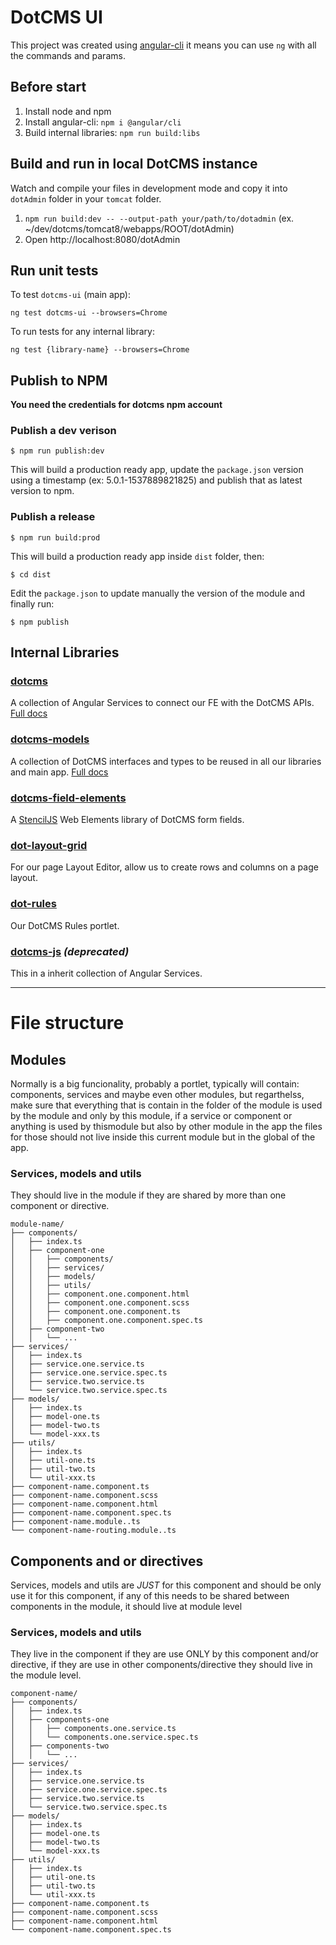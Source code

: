 # DotCMS UI
This project was created using [angular-cli](https://cli.angular.io/) it means you can use `ng` with all the commands and params.

## Before start
1. Install node and npm
2. Install angular-cli: `npm i @angular/cli`
3. Build internal libraries: `npm run build:libs`

## Build and run in local DotCMS instance
Watch and compile your files in development mode and copy it into ```dotAdmin``` folder in your `tomcat` folder.

1. ```npm run build:dev -- --output-path your/path/to/dotadmin``` (ex. ~/dev/dotcms/tomcat8/webapps/ROOT/dotAdmin)
2. Open http://localhost:8080/dotAdmin

## Run unit tests
To test `dotcms-ui` (main app):

```ng test dotcms-ui --browsers=Chrome```

To run tests for any internal library:

```ng test {library-name} --browsers=Chrome```


## Publish to NPM
**You need the credentials for dotcms npm account**

### Publish a dev verison

```
$ npm run publish:dev
```

This will build a production ready app, update the ```package.json``` version using a timestamp (ex: 5.0.1-1537889821825) and publish that as latest version to npm.

### Publish a release
```
$ npm run build:prod
```

This will build a production ready app inside `dist` folder, then:

```
$ cd dist
```

Edit the `package.json` to update manually the version of the module and finally run:

```
$ npm publish
```

## Internal Libraries

### [dotcms](https://github.com/dotCMS/core-web/tree/master/projects/dotcms)
A collection of Angular Services to connect our FE with the DotCMS APIs. [Full docs](https://dotcms.github.io/core-web/docs/dotcms/globals.html)

### [dotcms-models](https://github.com/dotCMS/core-web/tree/master/projects/dotcms-models)
A collection of DotCMS interfaces and types to be reused in all our libraries and main app. [Full docs](https://dotcms.github.io/core-web/docs/dotcms-models/globals.html)

### [dotcms-field-elements](https://github.com/dotCMS/core-web/tree/master/projects/dotcms-field-elements)
A [StencilJS](https://stenciljs.com/) Web Elements library of DotCMS form fields.

### [dot-layout-grid](https://github.com/dotCMS/core-web/tree/master/projects/dot-layout-grid)
For our page Layout Editor, allow us to create rows and columns on a page layout.

### [dot-rules](https://github.com/dotCMS/core-web/tree/master/projects/dot-rules)
Our DotCMS Rules portlet.

### [dotcms-js](https://github.com/dotCMS/core-web/tree/master/projects/dotcms-js) _(deprecated)_
This in a inherit collection of Angular Services.

------------------------

# File structure

## Modules
Normally is a big funcionality, probably a portlet, typically will contain: components, services and maybe even other modules, but regarthelss, make sure that everything that is contain in the folder of the module is used by the module and only by this module, if a service or component or anything is used by thismodule but also by other module in the app the files for those should not live inside this current module but in the global of the app.

### Services, models and utils
They should live in the module if they are shared by more than one component or directive.

```
module-name/
├── components/
│   ├── index.ts
│   ├── component-one
│   │   ├── components/
│   │   ├── services/
│   │   ├── models/
│   │   ├── utils/
│   │   ├── component.one.component.html
│   │   ├── component.one.component.scss
│   │   ├── component.one.component.ts
│   │   ├── component.one.component.spec.ts
│   ├── component-two
│   │   └── ...
├── services/
│   ├── index.ts
│   ├── service.one.service.ts
│   ├── service.one.service.spec.ts
│   ├── service.two.service.ts
│   └── service.two.service.spec.ts
├── models/
│   ├── index.ts
│   ├── model-one.ts
│   ├── model-two.ts
│   └── model-xxx.ts
├── utils/
│   ├── index.ts
│   ├── util-one.ts
│   ├── util-two.ts
│   └── util-xxx.ts
├── component-name.component.ts
├── component-name.component.scss
├── component-name.component.html
├── component-name.component.spec.ts
├── component-name.module..ts
└── component-name-routing.module..ts
```

## Components and or directives
Services, models and utils are *JUST* for this component and should be only use it for this component, if any of this needs to be shared between components in the module, it should live at module level

### Services, models and utils
They live in the component if they are use ONLY by this component and/or directive, if they are use in other components/directive they should live in the module level.

```
component-name/
├── components/
│   ├── index.ts
│   ├── components-one
│   │   ├── components.one.service.ts
│   │   └── components.one.service.spec.ts
│   ├── components-two
│   │   └── ...
├── services/
│   ├── index.ts
│   ├── service.one.service.ts
│   ├── service.one.service.spec.ts
│   ├── service.two.service.ts
│   └── service.two.service.spec.ts
├── models/
│   ├── index.ts
│   ├── model-one.ts
│   ├── model-two.ts
│   └── model-xxx.ts
├── utils/
│   ├── index.ts
│   ├── util-one.ts
│   ├── util-two.ts
│   └── util-xxx.ts
├── component-name.component.ts
├── component-name.component.scss
├── component-name.component.html
└── component-name.component.spec.ts
```
